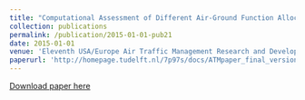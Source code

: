 ```yaml
---
title: "Computational Assessment of Different Air-Ground Function Allocations"
collection: publications
permalink: /publication/2015-01-01-pub21
date: 2015-01-01
venue: 'Eleventh USA/Europe Air Traffic Management Research and Development Seminar'
paperurl: 'http://homepage.tudelft.nl/7p97s/docs/ATMpaper_final_version.pdf'
---
```


<a href='http://homepage.tudelft.nl/7p97s/docs/ATMpaper_final_version.pdf'>Download paper here</a>
